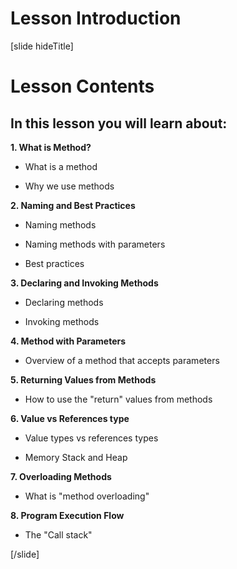 # Lesson Introduction
[slide hideTitle]
# Lesson Contents

## In this lesson you will learn about:

**1. What is Method?**

- What is a method

- Why we use methods

**2. Naming and Best Practices** 

- Naming methods

- Naming methods with parameters

- Best practices

**3. Declaring and Invoking Methods**

- Declaring methods

- Invoking methods

**4. Method with Parameters**

- Overview of a method that accepts parameters

**5. Returning Values from Methods**

- How to use the "return" values from methods

**6. Value vs References type**

- Value types vs references types

- Memory Stack and Heap

**7. Overloading Methods**

- What is "method overloading"

**8. Program Execution Flow**

- The "Call stack"

[/slide]